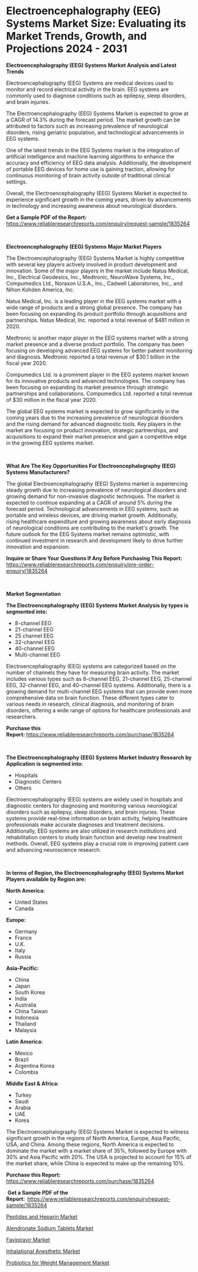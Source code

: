 <p><h1>Electroencephalography (EEG) Systems Market Size: Evaluating its Market Trends, Growth, and Projections 2024 - 2031</h1></p><p><strong>Electroencephalography (EEG) Systems Market Analysis and Latest Trends</strong></p>
<p><p>Electroencephalography (EEG) Systems are medical devices used to monitor and record electrical activity in the brain. EEG systems are commonly used to diagnose conditions such as epilepsy, sleep disorders, and brain injuries.</p><p>The Electroencephalography (EEG) Systems Market is expected to grow at a CAGR of 14.3% during the forecast period. The market growth can be attributed to factors such as increasing prevalence of neurological disorders, rising geriatric population, and technological advancements in EEG systems.</p><p>One of the latest trends in the EEG Systems market is the integration of artificial intelligence and machine learning algorithms to enhance the accuracy and efficiency of EEG data analysis. Additionally, the development of portable EEG devices for home use is gaining traction, allowing for continuous monitoring of brain activity outside of traditional clinical settings.</p><p>Overall, the Electroencephalography (EEG) Systems Market is expected to experience significant growth in the coming years, driven by advancements in technology and increasing awareness about neurological disorders.</p></p>
<p><strong>Get a Sample PDF of the Report:&nbsp;</strong> <a href="https://www.reliableresearchreports.com/enquiry/request-sample/1835264">https://www.reliableresearchreports.com/enquiry/request-sample/1835264</a></p>
<p>&nbsp;</p>
<p><strong>Electroencephalography (EEG) Systems Major Market Players</strong></p>
<p><p>The Electroencephalography (EEG) Systems Market is highly competitive with several key players actively involved in product development and innovation. Some of the major players in the market include Natus Medical, Inc., Electrical Geodesics, Inc., Medtronic, NeuroWave Systems, Inc., Compumedics Ltd., Noraxon U.S.A., Inc., Cadwell Laboratories, Inc., and Nihon Kohden America, Inc.</p><p>Natus Medical, Inc. is a leading player in the EEG systems market with a wide range of products and a strong global presence. The company has been focusing on expanding its product portfolio through acquisitions and partnerships. Natus Medical, Inc. reported a total revenue of $481 million in 2020.</p><p>Medtronic is another major player in the EEG systems market with a strong market presence and a diverse product portfolio. The company has been focusing on developing advanced EEG systems for better patient monitoring and diagnosis. Medtronic reported a total revenue of $30.1 billion in the fiscal year 2020.</p><p>Compumedics Ltd. is a prominent player in the EEG systems market known for its innovative products and advanced technologies. The company has been focusing on expanding its market presence through strategic partnerships and collaborations. Compumedics Ltd. reported a total revenue of $30 million in the fiscal year 2020.</p><p>The global EEG systems market is expected to grow significantly in the coming years due to the increasing prevalence of neurological disorders and the rising demand for advanced diagnostic tools. Key players in the market are focusing on product innovation, strategic partnerships, and acquisitions to expand their market presence and gain a competitive edge in the growing EEG systems market.</p></p>
<p>&nbsp;</p>
<p><strong>What Are The Key Opportunities For Electroencephalography (EEG) Systems Manufacturers?</strong></p>
<p><p>The global Electroencephalography (EEG) Systems market is experiencing steady growth due to increasing prevalence of neurological disorders and growing demand for non-invasive diagnostic techniques. The market is expected to continue expanding at a CAGR of around 5% during the forecast period. Technological advancements in EEG systems, such as portable and wireless devices, are driving market growth. Additionally, rising healthcare expenditure and growing awareness about early diagnosis of neurological conditions are contributing to the market's growth. The future outlook for the EEG Systems market remains optimistic, with continued investment in research and development likely to drive further innovation and expansion.</p></p>
<p><strong>Inquire or Share Your Questions If Any Before Purchasing This Report:</strong> <a href="https://www.reliableresearchreports.com/enquiry/pre-order-enquiry/1835264">https://www.reliableresearchreports.com/enquiry/pre-order-enquiry/1835264</a></p>
<p>&nbsp;</p>
<p><strong>Market Segmentation</strong></p>
<p><strong>The Electroencephalography (EEG) Systems Market Analysis by types is segmented into:</strong></p>
<p><ul><li>8-channel EEG</li><li>21-channel EEG</li><li>25 channel EEG</li><li>32-channel EEG</li><li>40-channel EEG</li><li>Multi-channel EEG</li></ul></p>
<p><p>Electroencephalography (EEG) systems are categorized based on the number of channels they have for measuring brain activity. The market includes various types such as 8-channel EEG, 21-channel EEG, 25-channel EEG, 32-channel EEG, and 40-channel EEG systems. Additionally, there is a growing demand for multi-channel EEG systems that can provide even more comprehensive data on brain function. These different types cater to various needs in research, clinical diagnosis, and monitoring of brain disorders, offering a wide range of options for healthcare professionals and researchers.</p></p>
<p><strong>Purchase this Report:&nbsp;</strong><a href="https://www.reliableresearchreports.com/purchase/1835264">https://www.reliableresearchreports.com/purchase/1835264</a></p>
<p>&nbsp;</p>
<p><strong>The Electroencephalography (EEG) Systems Market Industry Research by Application is segmented into:</strong></p>
<p><ul><li>Hospitals</li><li>Diagnostic Centers</li><li>Others</li></ul></p>
<p><p>Electroencephalography (EEG) systems are widely used in hospitals and diagnostic centers for diagnosing and monitoring various neurological disorders such as epilepsy, sleep disorders, and brain injuries. These systems provide real-time information on brain activity, helping healthcare professionals make accurate diagnoses and treatment decisions. Additionally, EEG systems are also utilized in research institutions and rehabilitation centers to study brain function and develop new treatment methods. Overall, EEG systems play a crucial role in improving patient care and advancing neuroscience research.</p></p>
<p>&nbsp;</p>
<p><strong>In terms of Region, the Electroencephalography (EEG) Systems Market Players available by Region are:</strong></p>
<p>
    <p> <strong> North America: </strong>
        <ul>
            <li>United States</li>
            <li>Canada</li>
        </ul>
        </p> 
    <p> <strong> Europe: </strong>
        <ul>
            <li>Germany</li>
            <li>France</li>
            <li>U.K.</li>
            <li>Italy</li>
            <li>Russia</li>
        </ul>
        </p> 
    <p> <strong> Asia-Pacific: </strong>
        <ul>
            <li>China</li>
            <li>Japan</li>
            <li>South Korea</li>
            <li>India</li>
            <li>Australia</li>
            <li>China Taiwan</li>
            <li>Indonesia</li>
            <li>Thailand</li>
            <li>Malaysia</li>
        </ul>
        </p> 
    <p> <strong> Latin America: </strong>
        <ul>
            <li>Mexico</li>
            <li>Brazil</li>
            <li>Argentina Korea</li>
            <li>Colombia</li>
        </ul>
        </p> 
    <p> <strong> Middle East & Africa: </strong>
        <ul>
            <li>Turkey</li>
            <li>Saudi</li>
            <li>Arabia</li>
            <li>UAE</li>
            <li>Korea</li>
        </ul>
    </p>
    </p>
<p><p>The Electroencephalography (EEG) Systems Market is expected to witness significant growth in the regions of North America, Europe, Asia Pacific, USA, and China. Among these regions, North America is expected to dominate the market with a market share of 35%, followed by Europe with 30% and Asia Pacific with 20%. The USA is projected to account for 15% of the market share, while China is expected to make up the remaining 10%.</p></p>
<p><strong>Purchase this Report: </strong><a href="https://www.reliableresearchreports.com/purchase/1835264">https://www.reliableresearchreports.com/purchase/1835264</a></p>
<p>&nbsp;<strong>Get a Sample PDF of the Report:&nbsp;&nbsp;</strong><a href="https://www.reliableresearchreports.com/enquiry/request-sample/1835264">https://www.reliableresearchreports.com/enquiry/request-sample/1835264</a></p>
<p><strong></strong></p>
<p><p><a href="https://medium.com/@edenkrajcik/peptides-and-heparin-market-competitive-analysis-market-trends-and-forecast-to-2031-0e7b08b868da">Peptides and Heparin Market</a></p><p><a href="https://medium.com/@edenkrajcik/alendronate-sodium-tablets-market-trends-forecast-and-competitive-analysis-to-2031-4a37945e377f">Alendronate Sodium Tablets Market</a></p><p><a href="https://medium.com/@bonniehoppe2023/decoding-favipiravir-market-metrics-market-share-trends-and-growth-patterns-1e98de1e23f3">Favipiravir Market</a></p><p><a href="https://medium.com/@bonniehoppe2023/inhalational-anesthetic-market-size-and-market-trends-complete-industry-overview-2024-to-2031-e2e8d429c140">Inhalational Anesthetic Market</a></p><p><a href="https://medium.com/@edenkrajcik/probiotics-for-weight-management-market-exploring-market-share-market-trends-and-future-growth-1df601576447">Probiotics for Weight Management Market</a></p></p>